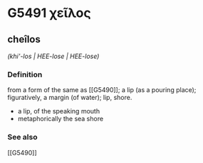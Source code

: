 # G5491 χεῖλος

## cheîlos

_(khi'-los | HEE-lose | HEE-lose)_

### Definition

from a form of the same as [[G5490]]; a lip (as a pouring place); figuratively, a margin (of water); lip, shore.

- a lip, of the speaking mouth
- metaphorically the sea shore

### See also

[[G5490]]

